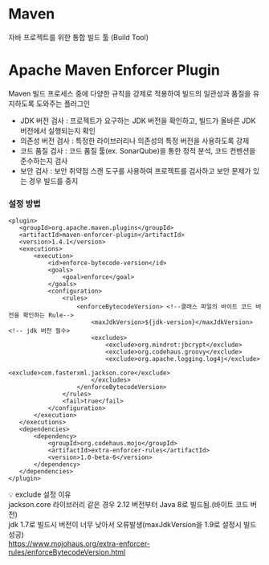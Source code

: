 # Maven
자바 프로젝트를 위한 통합 빌드 툴 (Build Tool)

# Apache Maven Enforcer Plugin
 Maven 빌드 프로세스 중에 다양한 규칙을 강제로 적용하여 빌드의 일관성과 품질을 유지하도록 도와주는 플러그인  
 - JDK 버전 검사 : 프로젝트가 요구하는 JDK 버전을 확인하고, 빌드가 올바른 JDK 버전에서 실행되는지 확인
 - 의존성 버전 검사 : 특정한 라이브러리나 의존성의 특정 버전을 사용하도록 강제
 - 코드 품질 검사 : 코드 품질 툴(ex. SonarQube)을 통한 정적 분석, 코드 컨벤션을 준수하는지 검사
 - 보안 검사 : 보안 취약점 스캔 도구를 사용하여 프로젝트를 검사하고 보안 문제가 있는 경우 빌드를 중지

### 설정 방법

 ```
 <plugin>
    <groupId>org.apache.maven.plugins</groupId>
    <artifactId>maven-enforcer-plugin</artifactId>
    <version>1.4.1</version>
    <executions>
        <execution>
            <id>enforce-bytecode-version</id> 
            <goals>
                <goal>enforce</goal>
            </goals>
            <configuration>
                <rules>
                    <enforceBytecodeVersion> <!--클래스 파일의 바이트 코드 버전을 확인하는 Rule-->
                        <maxJdkVersion>${jdk-version}</maxJdkVersion> <!-- jdk 버전 필수>
                        <excludes>
                            <exclude>org.mindrot:jbcrypt</exclude>
                            <exclude>org.codehaus.groovy</exclude>
                            <exclude>org.apache.logging.log4j</exclude>
                            <exclude>com.fasterxml.jackson.core</exclude>
                        </excludes>
                    </enforceBytecodeVersion>
                </rules>
                <fail>true</fail>
            </configuration>
        </execution>
    </executions>
    <dependencies>
        <dependency>
            <groupId>org.codehaus.mojo</groupId>
            <artifactId>extra-enforcer-rules</artifactId>
            <version>1.0-beta-6</version>
        </dependency>
    </dependencies>
</plugin>
 ```

💡 exclude 설정 이유  
jackson.core 라이브러리 같은 경우 2.12 버전부터 Java 8로 빌드됨.(바이트 코드 버전)  
jdk 1.7로 빌드시 버전이 너무 낮아서 오류발생(maxJdkVersion을 1.9로 설정시 빌드 성공)  
https://www.mojohaus.org/extra-enforcer-rules/enforceBytecodeVersion.html